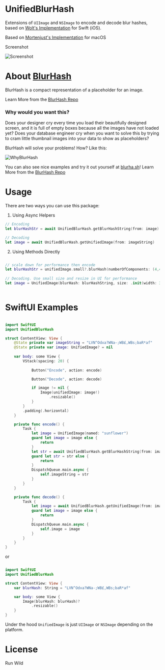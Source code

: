 # UnifiedBlurHash

Extensions of `UIImage` and `NSImage` to encode and decode blur hashes, based on [Wolt's Implementation](https://github.com/woltapp/blurhash) for Swift (iOS).

Based on [Mortenjust's Implementation](https://github.com/mortenjust/Blurhash-macos.git) for macOS

Screenshot

![Screenshot](https://user-images.githubusercontent.com/30172987/207150953-d1177cad-da76-40a8-bfdc-4c05f47ce5a0.png)

# About [BlurHash](http://blurha.sh)

BlurHash is a compact representation of a placeholder for an image.

Learn More from the [BlurHash Repo](https://github.com/woltapp/blurhash.git)

### Why would you want this?

Does your designer cry every time you load their beautifully designed screen, and it is full of empty boxes because all the
images have not loaded yet? Does your database engineer cry when you want to solve this by trying to cram little thumbnail
images into your data to show as placeholders?

BlurHash will solve your problems! How? Like this:

![WhyBlurHash](https://user-images.githubusercontent.com/30172987/207242393-5446ece1-7d55-412f-92b6-0a7c4cf36860.png)


You can also see nice examples and try it out yourself at [blurha.sh](http://blurha.sh/)!
Learn More from the [BlurHash Repo](https://github.com/woltapp/blurhash.git)

# Usage
There are two ways you can use this package:
1. Using Async Helpers
```swift
// Encoding
let blurHashStr = await UnifiedBlurHash.getBlurHashString(from: image)

// Decoding
let image = await UnifiedBlurHash.getUnifiedImage(from: imageString)

```

2. Using Methods Directly

```swift

// scale down for performance then encode
let blurHashStr = unifiedImage.small?.blurHash(numberOfComponents: (4,4))
    
// Decoding. Use small size and resize in UI for performance
let image = UnifiedImage(blurHash: blurHashString, size: .init(width: 32, height: 32))
    
```

# SwiftUI Examples

```swift 

import SwiftUI
import UnifiedBlurHash

struct ContentView: View {
    @State private var imageString = "LVN^Odxa?WNa-;WB£,WBs;baR*af"
    @State private var image: UnifiedImage? = nil
    
    var body: some View {
        VStack(spacing: 20) {
            
            Button("Encode", action: encode)

            Button("Decode", action: decode)

            if image != nil {
                Image(unifiedImage: image!)
                    .resizable()
            }
        }
        .padding(.horizontal)
    }

    private func encode() {
        Task {
            let image = UnifiedImage(named: "sunflower")
            guard let image = image else {
                return
            }
            let str = await UnifiedBlurHash.getBlurHashString(from: image)
            guard let str = str else {
                return
            }
            DispatchQueue.main.async {
                self.imageString = str
            }
        }
    }

    private func decode() {
        Task {
            let image = await UnifiedBlurHash.getUnifiedImage(from: imageString)
            guard let image = image else {
                return
            }
            DispatchQueue.main.async {
                self.image = image
            }
        }
    }
}
```

or 

```swift 

import SwiftUI
import UnifiedBlurHash

struct ContentView: View {
    var blurHash: String = "LVN^Odxa?WNa-;WB£,WBs;baR*af"

    var body: some View {
        Image(blurHash: blurHash)?
            .resizable()
    }
}

```
Under the hood `UnifiedImage` is just `UIImage` or `NSImage` depending on the platform.

# License
Run Wild
